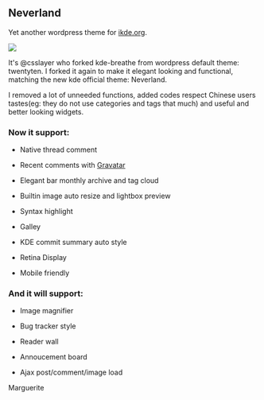 ## Neverland

Yet another wordpress theme  for [ikde.org](http://ikde.org).

![](http://ikde.org/wp-content/themes/neverland/screenshot.png)

It's @csslayer who forked kde-breathe from wordpress default theme: twentyten. I forked it again to make it elegant looking and functional, matching the new kde official theme: Neverland.

I removed a lot of unneeded functions, added codes respect Chinese users tastes(eg: they do not use categories and tags that much) and useful and better looking widgets.

### Now it support:

* Native thread comment

* Recent comments with [Gravatar](http://gravatar.com)

* Elegant bar monthly archive and tag cloud

* Builtin image auto resize and lightbox preview

* Syntax highlight

* Galley

* KDE commit summary auto style

* Retina Display

* Mobile friendly

### And it will support:

* Image magnifier

* Bug tracker style

* Reader wall

* Annoucement board

* Ajax post/comment/image load

Marguerite
